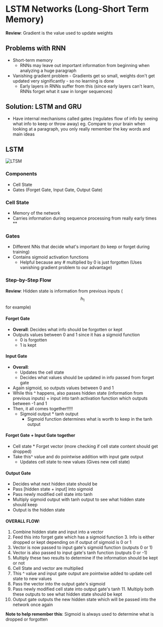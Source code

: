# LSTM Networks (Long-Short Term Memory)

**Review**: Gradient is the value used to update weights

## Problems with RNN
- Short-term memory
  - RNNs may leave out important information from beginning when analyzing a huge paragraph
- Vanishing gradient problem - Gradients get so small, weights don't get updated very significantly - so no learning is done
  - Early layers in RNNs suffer from this (since early layers can't learn, RNNs forget what it saw in longer sequences)

## Solution: LSTM and GRU
- Have internal mechanisms called gates (regulates flow of info by seeing what info to keep or throw away) 
  eg. Compare to your brain when looking at a paragraph, you only really remember the key words and main ideas

## LSTM

![LTSM](https://upload.wikimedia.org/wikipedia/commons/3/3b/The\_LSTM\_cell.png)

### Components
- Cell State
- Gates (Forget Gate, Input Gate, Output Gate)

### Cell State
- Memory of the network
- Carries information during sequence processing from really early times **

### Gates
- Different NNs that decide what's important (to keep or forget during training)
- Contains sigmoid activation functions
  - Helpful because any # multiplied by 0 is just forgotten (Uses vanishing gradient problem to our advantage)

### Step-by-Step Flow
**Review**: Hidden state is information from previous inputs ($$h_1$$ for example)

#### Forget Gate
- **Overall**: Decides what info should be forgotten or kept
- Outputs values between 0 and 1 since it has a sigmoid function
  - 0 is forgotten
  - 1 is kept

#### Input Gate
- **Overall**: 
  - Updates the cell state
  - Decides what values should be updated in info passed from forget gate
- Again sigmoid, so outputs values between 0 and 1
- While this ^ happens, also passes hidden state (information from previous inputs) + input into tanh activation function which outputs between -1 and 1
- Then, it all comes together!!!!!
  - Sigmoid output * tanh output
    - Sigmoid function determines what is worth to keep in the tanh output

#### Forget Gate + Input Gate together
- Cell state * Forget vector (more checking if cell state content should get dropped)
- Take this^ value and do pointwise addition with input gate output
  - Updates cell state to new values (Gives new cell state)

#### Output Gate
- Decides what next hidden state should be
- Pass [hidden state + input] into sigmoid
- Pass newly modified cell state into tanh 
- Multiply sigmoid output with tanh output to see what hidden state should keep
- Output is the hidden state

#### OVERALL FLOW: 
1. Combine hidden state and input into a vector 
2. Feed this into forget gate which has a sigmoid function 3. Info is either dropped or kept depending on if output of sigmoid is 0 or 1 
4. Vector is now passed to input gate's sigmoid function (outputs 0 or 1)
5. Vector is also passed to input gate's tanh function (outputs 0 or -1) 
6. Multiply these two results to determine if the information should be kept or not
7. Cell State and vector are multiplied 
8. This ^ value and input gate output are pointwise added to update cell state to new values 
9. Pass the vector into the output gate's sigmoid 
10. Pass newly modified cell state into output gate's tanh 11. Multiply both these outputs to see what hidden state should be kept 
12. Output gate outputs the new hidden state which will be passed into the network once again

**Note to help remember this**: Sigmoid is always used to determine what is dropped or forgotten









